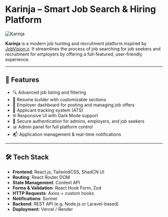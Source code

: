# Karinja – Smart Job Search & Hiring Platform

<img src="https://s33.picofile.com/file/8484711326/Screenshot_2025_05_26_214525.png" title="Karinja">

**Karinja** is a modern job hunting and recruitment platform inspired by [JobVision.ir](https://jobvision.ir). It streamlines the process of job searching for job seekers and recruitment for employers by offering a full-featured, user-friendly experience.

---

## 🚀 Features

- 🔍 Advanced job listing and filtering
- 📝 Resume builder with customizable sections
- 📄 Employer dashboard for posting and managing job offers
- 💼 Applicant tracking system (ATS)
- 🌐 Responsive UI with Dark Mode support
- 🔐 Secure authentication for admins, employers, and job seekers
- 📊 Admin panel for full platform control
- 📬 Application management & real-time notifications

---

## 🛠️ Tech Stack

- **Frontend**: React.js, TailwindCSS, ShadCN UI
- **Routing**: React Router DOM
- **State Management**: Context API
- **Forms & Validation**: React Hook Form, Zod
- **HTTP Requests**: Axios + custom hooks
- **Notifications**: Sonner
- **Backend**: REST API (e.g. Node.js or Laravel-based)
- **Deployment**: Vercel / Render
